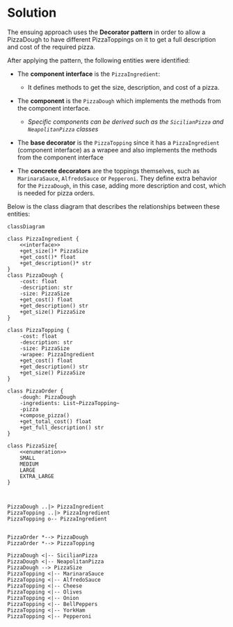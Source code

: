 # Solution

The ensuing approach uses the **Decorator pattern** in order to allow a PizzaDough to have different PizzaToppings 
on it to get a full description and cost of the required pizza.

After applying the pattern, the following entities were identified:

- The **component interface** is the `PizzaIngredient`:
  - It defines methods to get the size, description, and cost of a pizza.
  
- The **component** is the `PizzaDough` which implements the methods from the component interface. 
  - *Specific components can be derived such as the `SicilianPizza` and `NeapolitanPizza` classes*

- The **base decorator** is the `PizzaTopping` since it has a `PizzaIngredient` (component interface) as a wrapee and also
implements the methods from the component interface

- The **concrete decorators** are the toppings themselves, such as `MarinaraSauce`, `AlfredoSauce` or `Pepperoni`. They
define extra behavior for the `PizzaDough`, in this case, adding more description and cost, which is needed for pizza orders.


Below is the class diagram that describes the relationships between these
entities:
```mermaid
classDiagram

class PizzaIngredient {
    <<interface>>
    +get_size()* PizzaSize
    +get_cost()* float
    +get_description()* str
}
class PizzaDough {
    -cost: float
    -description: str
    -size: PizzaSize
    +get_cost() float
    +get_description() str
    +get_size() PizzaSize
}

class PizzaTopping {
    -cost: float
    -description: str
    -size: PizzaSize
    -wrapee: PizzaIngredient
    +get_cost() float
    +get_description() str
    +get_size() PizzaSize
}

class PizzaOrder {
    -dough: PizzaDough
    -ingredients: List~PizzaTopping~
    -pizza
    +compose_pizza()
    +get_total_cost() float
    +get_full_description() str
}

class PizzaSize{
    <<enumeration>>
    SMALL
    MEDIUM
    LARGE
    EXTRA_LARGE
}



PizzaDough ..|> PizzaIngredient
PizzaTopping ..|> PizzaIngredient
PizzaTopping o-- PizzaIngredient 


PizzaOrder *--> PizzaDough
PizzaOrder *--> PizzaTopping

PizzaDough <|-- SicilianPizza
PizzaDough <|-- NeapolitanPizza
PizzaDough --> PizzaSize
PizzaTopping <|-- MarinaraSauce
PizzaTopping <|-- AlfredoSauce
PizzaTopping <|-- Cheese
PizzaTopping <|-- Olives
PizzaTopping <|-- Onion
PizzaTopping <|-- BellPeppers
PizzaTopping <|-- YorkHam
PizzaTopping <|-- Pepperoni
```

